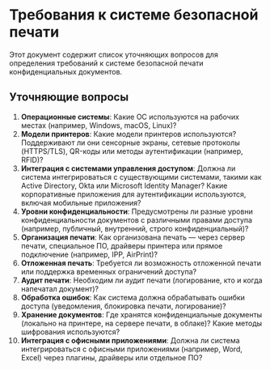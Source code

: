 # Требования к системе безопасной печати

Этот документ содержит список уточняющих вопросов для определения требований к системе безопасной печати конфиденциальных документов.

## Уточняющие вопросы

1. **Операционные системы**: Какие ОС используются на рабочих местах (например, Windows, macOS, Linux)?
2. **Модели принтеров**: Какие модели принтеров используются? Поддерживают ли они сенсорные экраны, сетевые протоколы (HTTPS/TLS), QR-коды или методы аутентификации (например, RFID)?
3. **Интеграция с системами управления доступом**: Должна ли система интегрироваться с существующими системами, такими как Active Directory, Okta или Microsoft Identity Manager? Какие корпоративные приложения для аутентификации используются, включая мобильные приложения?
4. **Уровни конфиденциальности**: Предусмотрены ли разные уровни конфиденциальности документов с различными правами доступа (например, публичный, внутренний, строго конфиденциальный)?
5. **Организация печати**: Как организована печать — через сервер печати, специальное ПО, драйверы принтера или прямое подключение (например, IPP, AirPrint)?
6. **Отложенная печать**: Требуется ли возможность отложенной печати или поддержка временных ограничений доступа?
7. **Аудит печати**: Необходим ли аудит печати (логирование, кто и когда напечатал документ)?
8. **Обработка ошибок**: Как система должна обрабатывать ошибки доступа (уведомления, блокировка печати, логирование)?
9. **Хранение документов**: Где хранятся конфиденциальные документы (локально на принтере, на сервере печати, в облаке)? Какие методы шифрования используются?
10. **Интеграция с офисными приложениями**: Должна ли система интегрироваться с офисными приложениями (например, Word, Excel) через плагины, драйверы или отдельное ПО?